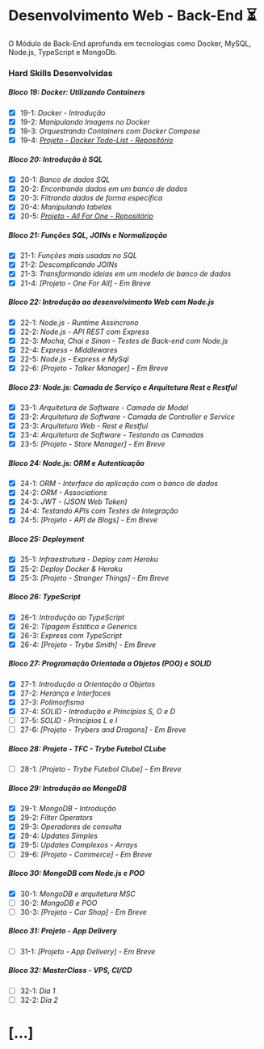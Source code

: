 # Desenvolvimento Web - Back-End :hourglass_flowing_sand:

O Módulo de Back-End aprofunda em tecnologias como Docker, MySQL, Node.js, TypeScript e MongoDb.

### Hard Skills Desenvolvidas

##### Bloco 19: Docker: Utilizando Containers

- [X] 19-1: _Docker - Introdução_
- [X] 19-2: _Manipulando Imagens no Docker_
- [X] 19-3: _Orquestrando Containers com Docker Compose_
- [X] 19-4: _[Projeto - Docker Todo-List - Repositório](https://github.com/vitorbss12/Trybe-Exercicios-e-Projetos/tree/master/03-Desenvolvimento-Back-End/01-Docker-Utilizando-Containers/04-Projeto-Docker-TODO-List)_

##### Bloco 20: Introdução à SQL

- [X] 20-1: _Banco de dados SQL_
- [X] 20-2: _Encontrando dados em um banco de dados_
- [X] 20-3: _Filtrando dados de forma especí­fica_
- [X] 20-4: _Manipulando tabelas_
- [X] 20-5: _[Projeto - All For One - Repositório](https://github.com/vitorbss12/Trybe-Roadmap-Exercises-and-Projects/tree/master/03-Desenvolvimento-Back-End/02-Introducao-SQL/05-Projeto-All-For-One-MySQL)_

##### Bloco 21: Funções SQL, JOINs e Normalização

- [X] 21-1: _Funções mais usadas no SQL_
- [X] 21-2: _Descomplicando JOINs_
- [X] 21-3: _Transformando ideias em um modelo de banco de dados_
- [X] 21-4: _[Projeto - One For All] - Em Breve_

##### Bloco 22: Introdução ao desenvolvimento Web com Node.js

- [X] 22-1: _Node.js - Runtime Assíncrono_
- [X] 22-2: _Node.js - API REST com Express_
- [X] 22-3: _Mocha, Chai e Sinon - Testes de Back-end com Node.js_
- [X] 22-4: _Express - Middlewares_
- [X] 22-5: _Node.js - Express e MySql_
- [X] 22-6: _[Projeto - Talker Manager] - Em Breve_

##### Bloco 23: Node.js: Camada de Serviço e Arquitetura Rest e Restful

- [X] 23-1: _Arquitetura de Software - Camada de Model_
- [X] 23-2: _Arquitetura de Software - Camada de Controller e Service_
- [X] 23-3: _Arquitetura Web - Rest e Restful_
- [X] 23-4: _Arquitetura de Software - Testando as Camadas_
- [X] 23-5: _[Projeto - Store Manager] - Em Breve_

##### Bloco 24: Node.js: ORM e Autenticação

- [X] 24-1: _ORM - Interface da aplicação com o banco de dados_
- [X] 24-2: _ORM - Associations_
- [X] 24-3: _JWT - (JSON Web Token)_
- [X] 24-4: _Testando APIs com Testes de Integração_
- [X] 24-5: _[Projeto - API de Blogs] - Em Breve_

##### Bloco 25: Deployment

- [X] 25-1: _Infraestrutura - Deploy com Heroku_
- [X] 25-2: _Deploy Docker & Heroku_
- [X] 25-3: _[Projeto - Stranger Things] - Em Breve_

##### Bloco 26: TypeScript

- [X] 26-1: _Introdução ao TypeScript_
- [X] 26-2: _Tipagem Estática e Generics_
- [X] 26-3: _Express com TypeScript_
- [X] 26-4: _[Projeto - Trybe Smith] - Em Breve_

##### Bloco 27: Programação Orientada a Objetos (POO) e SOLID

- [X] 27-1: _Introdução a Orientação a Objetos_
- [X] 27-2: _Herança e Interfaces_
- [X] 27-3: _Polimorfismo_
- [X] 27-4: _SOLID - Introdução e Princípios S, O e D_
- [ ] 27-5: _SOLID - Princípios L e I_
- [ ] 27-6: _[Projeto - Trybers and Dragons] - Em Breve_

##### Bloco 28: Projeto - TFC - Trybe Futebol CLube

- [ ] 28-1: _[Projeto - Trybe Futebol Clube] - Em Breve_

##### Bloco 29: Introdução ao MongoDB

- [X] 29-1: _MongoDB - Introdução_
- [X] 29-2: _Filter Operators_
- [X] 29-3: _Operadores de consulta_
- [X] 29-4: _Updates Simples_
- [X] 29-5: _Updates Complexos - Arrays_
- [ ] 29-6: _[Projeto - Commerce] - Em Breve_

##### Bloco 30: MongoDB com Node.js e POO

- [X] 30-1: _MongoDB e arquitetura MSC_
- [ ] 30-2: _MongoDB e POO_
- [ ] 30-3: _[Projeto - Car Shop] - Em Breve_

##### Bloco 31: Projeto - App Delivery

- [ ] 31-1: _[Projeto - App Delivery] - Em Breve_

##### Bloco 32: MasterClass - VPS, CI/CD

- [ ] 32-1: _Dia 1_
- [ ] 32-2: _Dia 2_

# [...]
